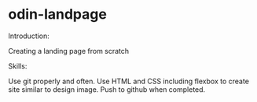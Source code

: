 # odin-landpage

Introduction:

Creating a landing page from scratch

Skills:

Use git properly and often.
Use HTML and CSS including flexbox to create site similar to design image.
Push to github when completed. 